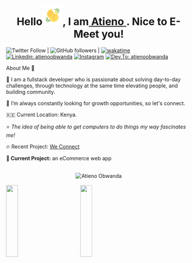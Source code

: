 <!-- <a href="url"><img src="/gitCover.png" width="900px" ></a>
 -->
<h1 align="center">
Hello<img src="/Wave.gif" height="55px" width="55px">, I am<a href="https://atienoobwanda.github.io/portfolioo/"> Atieno </a>. Nice to E-Meet you!
</h1>



![Twitter Follow](https://img.shields.io/twitter/follow/atien_o?style=social) | ![GitHub followers](https://img.shields.io/github/followers/atienoobwanda?style=social) | [![wakatime](https://wakatime.com/badge/user/f625f7da-5f8f-4dc7-b960-de0e9f160147.svg)](https://wakatime.com/@f625f7da-5f8f-4dc7-b960-de0e9f160147)  [![Linkedin: atienoobwanda](https://img.shields.io/badge/linkedin-%231E77B5.svg?&style=for-the-badge&logo=linkedin&logoColor=white )](https://www.linkedin.com/in/millicent-atieno/)  [![Instagram](https://img.shields.io/badge/instagram-%23000000.svg?&style=for-the-badge&logo=instagram&logoColor=white)](https://instagram.com/atien.o/)  [![Dev.To: atienoobwanda](https://img.shields.io/badge/dev.to-%2308090A.svg?&style=for-the-badge&logo=dev.to&logoColor=white)](https://www.dev.to/atienoobwanda/)

<!-- <hr>
 -->
<!-- <details> -->
<!-- <summary> -->
About Me 🚀
<!-- </summary> -->

:pushpin: I am a fullstack developer who is passionate about solving day-to-day challenges, through technology at the same time elevating people, and building community. <br>

👀 I’m  always constantly looking for growth opportunities, so let's connect. <br>

🇰🇪 Current Location: Kenya.<br>

:star: *The idea of being able to get computers to do things my way fascinates me!* <br>

:fire: Recent Project: <a href='https://weconnekt.herokuapp.com/'>We Connect</a> <br>

<!-- 🌱 **What I've been up to lately:** I’m currently learning: <a href='https://learning.edx.org/course/course-v1:HarvardX+CS50P+Python/block-v1:HarvardX+CS50P+Python+type@sequential+block@5c4566382df54814ba604df6369ca2fc/block-v1:HarvardX+CS50P+Python+type@vertical+block@a1450ed5620843fe9fd548156a385d26'>**HarvardX CS50's Introduction to Programming with Python**</a> <br> -->

**🌳 Current Project:** an eCommerce web app  
<br>


<div align="center"><img src="https://github-readme-streak-stats.herokuapp.com/?user=atienoobwanda&theme=black-ice&hide_border=true&stroke=0000&background=0D1117&ring=FFE573&fire=FF8623&currStreakLabel=FF8623" alt="Atieno Obwanda" />
</div>
<br>
<!--
MY GIT STATS✨
-->
<div style="display: flex;">
<div style="width: 40%;">
<img width="40%" height="195px"  src="https://github-readme-stats.vercel.app/api?username=atienoobwanda&show_icons=true&count_private=true&hide_border=true&title_color=FEE473&icon_color=FF8623&text_color=c9d1d9&bg_color=0d1117" />
    </div>
 <div style="width: 40%;">
 <img width="40%" height="195px" src="https://github-readme-stats.vercel.app/api/top-langs/?username=atienoobwanda&layout=compact&hide_border=true&title_color=FEE473&text_color=FFFFFF&bg_color=0d1117" />     </div>
    </div>
 </div>
  <!--
<img width="40%" height="195px" src="https://github-readme-stats.vercel.app/api?username=atienoobwanda&show_icons=true&count_private=true&hide_border=true&title_color=FEE473&icon_color=FF8623&text_color=c9d1d9&bg_color=0d1117" />


 <img src="https://komarev.com/ghpvc/?username=AtienoObwanda&&style=flat-square" align="center" /> -->

*✨Adding a star to my Repos and FOLLOWING me boosts your coding KARMA* 
          
